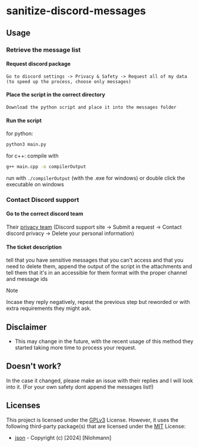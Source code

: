 # sanitize-discord-messages

## Usage 

### Retrieve the message list

#### Request discord package
    Go to discord settings -> Privacy & Safety -> Request all of my data (to speed up the process, choose only messages)

#### Place the script in the correct directory
    Download the python script and place it into the messages folder

#### Run the script
for python:
```bash
python3 main.py
```
for c++:
compile with 
```bash
g++ main.cpp -o compilerOutput
```
run with ```./compilerOutput``` (with the .exe for windows) or double click the executable on windows

### Contact Discord support

#### Go to the correct discord team
Their [privacy team](https://support.discord.com/hc/en-us/requests/new?ticket_form_id=4750383925911) (Discord support site -> Submit a request -> Contact discord privacy -> Delete your personal information)

#### The ticket description
tell that you have sensitive messages that you can't access and that you need to delete them, append the output of the script in the attachments and tell them that it's in an accessible for them format with the proper channel and message ids

> [!NOTE]  
> Incase they reply negatively, repeat the previous step but reworded or with extra requirements they might ask. 


## Disclaimer

* This may change in the future, with the recent usage of this method they started taking more time to process your request.


## Doesn't work?

In the case it changed, please make an issue with their replies and I will look into it. (For your own safety dont append the messages list!)


## Licenses

This project is licensed under the [GPLv3](https://www.gnu.org/licenses/gpl-3.0.html) License. However, it uses the following third-party package(s) that are licensed under the [MIT](https://opensource.org/license/MIT) License:
- [json](https://github.com/nlohmann/json) - Copyright (c) [2024] [Nlohmann]



